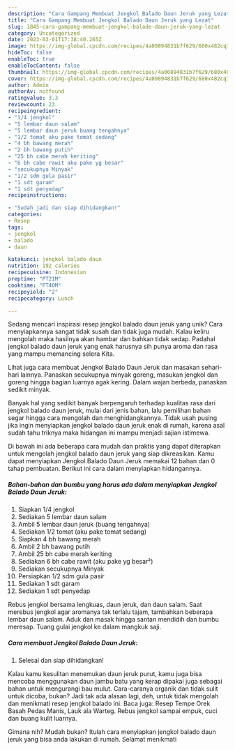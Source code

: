 ```yaml
---
description: "Cara Gampang Membuat Jengkol Balado Daun Jeruk yang Lezat"
title: "Cara Gampang Membuat Jengkol Balado Daun Jeruk yang Lezat"
slug: 1845-cara-gampang-membuat-jengkol-balado-daun-jeruk-yang-lezat
category: Uncategorized
date: 2023-03-01T17:38:40.265Z
image: https://img-global.cpcdn.com/recipes/4a00894831b7f629/680x482cq70/jengkol-balado-daun-jeruk-foto-resep-utama.jpg
hideToc: false
enableToc: true
enableTocContent: false
thumbnail: https://img-global.cpcdn.com/recipes/4a00894831b7f629/680x482cq70/jengkol-balado-daun-jeruk-foto-resep-utama.jpg
cover: https://img-global.cpcdn.com/recipes/4a00894831b7f629/680x482cq70/jengkol-balado-daun-jeruk-foto-resep-utama.jpg
author: Admin
authorAv: notfound
ratingvalue: 3.3
reviewcount: 23
recipeingredient:
- "1/4 jengkol"
- "5 lembar daun salam"
- "5 lembar daun jeruk buang tengahnya"
- "1/2 tomat aku pake tomat sedang"
- "4 bh bawang merah"
- "2 bh bawang putih"
- "25 bh cabe merah keriting"
- "6 bh cabe rawit aku pake yg besar"
- "secukupnya Minyak"
- "1/2 sdm gula pasir"
- "1 sdt garam"
- "1 sdt penyedap"
recipeinstructions:

- "Sudah jadi dan siap dihidangkan!"
categories:
- Resep
tags:
- jengkol
- balado
- daun

katakunci: jengkol balado daun 
nutrition: 192 calories
recipecuisine: Indonesian
preptime: "PT21M"
cooktime: "PT40M"
recipeyield: "2"
recipecategory: Lunch

---
```





Sedang mencari inspirasi resep jengkol balado daun jeruk yang unik? Cara menyiapkannya sangat tidak susah dan tidak juga mudah. Kalau keliru mengolah maka hasilnya akan hambar dan bahkan tidak sedap. Padahal jengkol balado daun jeruk yang enak harusnya sih punya aroma dan rasa yang mampu memancing selera Kita.





Lihat juga cara membuat Jengkol Balado Daun Jeruk dan masakan sehari-hari lainnya. Panaskan secukupnya minyak goreng, masukan jengkol dan goreng hingga bagian luarnya agak kering. Dalam wajan berbeda, panaskan sedikit minyak.

Banyak hal yang sedikit banyak berpengaruh terhadap kualitas rasa dari jengkol balado daun jeruk, mulai dari jenis bahan, lalu pemilihan bahan segar hingga cara mengolah dan menghidangkannya. Tidak usah pusing jika ingin menyiapkan jengkol balado daun jeruk enak di rumah, karena asal sudah tahu triknya maka hidangan ini mampu menjadi sajian istimewa.






Di bawah ini ada beberapa cara mudah dan praktis yang dapat diterapkan untuk mengolah jengkol balado daun jeruk yang siap dikreasikan. Kamu dapat menyiapkan Jengkol Balado Daun Jeruk memakai 12 bahan dan 0 tahap pembuatan. Berikut ini cara dalam menyiapkan hidangannya.

<!--inarticleads1-->

##### Bahan-bahan dan bumbu yang harus ada dalam menyiapkan Jengkol Balado Daun Jeruk:

1. Siapkan 1/4 jengkol
1. Sediakan 5 lembar daun salam
1. Ambil 5 lembar daun jeruk (buang tengahnya)
1. Sediakan 1/2 tomat (aku pake tomat sedang)
1. Siapkan 4 bh bawang merah
1. Ambil 2 bh bawang putih
1. Ambil 25 bh cabe merah keriting
1. Sediakan 6 bh cabe rawit (aku pake yg besar²)
1. Sediakan secukupnya Minyak
1. Persiapkan 1/2 sdm gula pasir
1. Sediakan 1 sdt garam
1. Sediakan 1 sdt penyedap


Rebus jengkol bersama lengkuas, daun jeruk, dan daun salam. Saat merebus jengkol agar aromanya tak terlalu tajam, tambahkan beberapa lembar daun salam. Aduk dan masak hingga santan mendidih dan bumbu meresap. Tuang gulai jengkol ke dalam mangkuk saji. 

<!--inarticleads2-->

##### Cara membuat Jengkol Balado Daun Jeruk:


1. Selesai dan siap dihidangkan!

Kalau kamu kesulitan menemukan daun jeruk purut, kamu juga bisa mencoba menggunakan daun jambu batu yang kerap dipakai juga sebagai bahan untuk mengurangi bau mulut. Cara-caranya organik dan tidak sulit untuk dicoba, bukan? Jadi tak ada alasan lagi, deh, untuk tidak mengolah dan menikmati resep jengkol balado ini. Baca juga: Resep Tempe Orek Basah Pedas Manis, Lauk ala Warteg. Rebus jengkol sampai empuk, cuci dan buang kulit luarnya. 

Gimana nih? Mudah bukan? Itulah cara menyiapkan jengkol balado daun jeruk yang bisa anda lakukan di rumah. Selamat menikmati
